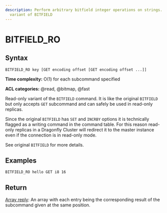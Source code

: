 ```yaml
---
description: Perform arbitrary bitfield integer operations on strings. Read-only
  variant of BITFIELD
---
```


# BITFIELD_RO

## Syntax

    BITFIELD_RO key [GET encoding offset [GET encoding offset ...]]

**Time complexity:** O(1) for each subcommand specified

**ACL categories:** @read, @bitmap, @fast

Read-only variant of the `BITFIELD` command.
It is like the original `BITFIELD` but only accepts `GET` subcommand and can safely be used in read-only replicas.

Since the original `BITFIELD` has `SET` and `INCRBY` options it is technically flagged as a writing command in the command table.
For this reason read-only replicas in a Dragonfly Cluster will redirect it to the master instance even if the connection is in read-only mode.

See original `BITFIELD` for more details.

## Examples

```
BITFIELD_RO hello GET i8 16
```

## Return

[Array reply](https://redis.io/docs/reference/protocol-spec#resp-arrays): An array with each entry being the corresponding result of the subcommand given at the same position.
